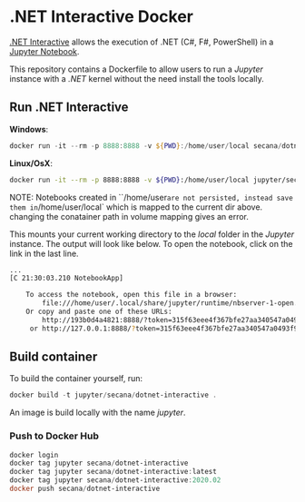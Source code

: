 # .NET Interactive Docker

[.NET Interactive](https://github.com/dotnet/interactive) allows the execution of .NET (C#, F#, PowerShell) in a [Jupyter Notebook](https://jupyter.org/).

This repository contains a Dockerfile to allow users to run a *Jupyter* instance with a *.NET* kernel without the need install the tools locally.

## Run .NET Interactive

**Windows**:

```powershell
docker run -it --rm -p 8888:8888 -v ${PWD}:/home/user/local secana/dotnet-interactive:latest
```

**Linux/OsX**:

```bash
docker run -it --rm -p 8888:8888 -v ${PWD}:/home/user/local jupyter/secana/dotnet-interactive:latest
```

NOTE: Notebooks created in ``/home/user` are not persisted, instead save them in `/home/user/local` which is mapped to the current dir above.
changing the conatainer path in volume mapping gives an error.

This mounts your current working directory to the *local* folder in the *Jupyter* instance. The output will look like below. To open the notebook, click on the link in the last line.

```bash
...
[C 21:30:03.210 NotebookApp]

    To access the notebook, open this file in a browser:
        file:///home/user/.local/share/jupyter/runtime/nbserver-1-open.html
    Or copy and paste one of these URLs:
        http://193b0d4a4821:8888/?token=315f63eee4f367bfe27aa340547a0493f9880ff0521e78d8
     or http://127.0.0.1:8888/?token=315f63eee4f367bfe27aa340547a0493f9880ff0521e78d8
```

## Build container

To build the container yourself, run:

```powershell
docker build -t jupyter/secana/dotnet-interactive .
```

An image is build locally with the name *jupyter*.

### Push to Docker Hub

```powershell
docker login
docker tag jupyter secana/dotnet-interactive
docker tag jupyter secana/dotnet-interactive:latest
docker tag jupyter secana/dotnet-interactive:2020.02
docker push secana/dotnet-interactive
```
